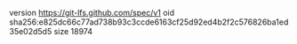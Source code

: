 version https://git-lfs.github.com/spec/v1
oid sha256:e825dc66c77ad738b93c3ccde6163cf25d92ed4b2f2c576826ba1ed35e02d5d5
size 18974
